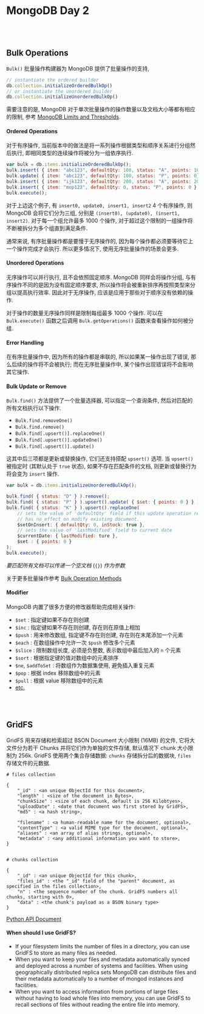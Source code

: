 # MongoDB Day 2

<br>
<br>

## Bulk Operations

`Bulk()` 批量操作构建器为 MongoDB 提供了批量操作的支持,

```js
// instantiate the ordered builder
db.collection.initializeOrderedBulkOp()
// or instantiate the unordered builder
db.collection.initializeUnorderedBulkOp()
```

需要注意的是, MongoDB 对于单次批量操作的操作数量以及文档大小等都有相应的限制,
参考 [MongoDB Limits and Thresholds](http://docs.mongodb.org/manual/reference/limits/).

#### Ordered Operations

对于有序操作, 当前版本中的做法是将一系列操作根据类型和顺序关系进行分组然后执行,
即相同类型的连续操作将被分为一组依序执行.

```js
var bulk = db.items.initializeOrderedBulkOp();
bulk.insert( { item: "abc123", defaultQty: 100, status: "A", points: 100 } );
bulk.update( { item: "abc123", defaultQty: 100, status: "P", points: 0} );
bulk.insert( { item: "ijk123", defaultQty: 200, status: "A", points: 200 } );
bulk.insert( { item: "mop123", defaultQty: 0, status: "P", points: 0 } );
bulk.execute();
```

对于上边这个例子, 有 `insert0, update0, insert1, insert2` 4 个有序操作,
则 MongoDB 会将它们分为三组, 分别是 `(insert0), (update0), (insert1, insert2)`.
对于每一个组允许最多 1000 个操作, 对于超过这个限制的一组操作将不断被拆分为多个组直到满足条件.

通常来说, 有序批量操作都是要慢于无序操作的, 因为每个操作都必须要等待它上一个操作完成才会执行.
所以更多情况下, 使用无序批量操作的场景会更多.

#### Unordered Operations

无序操作可以并行执行, 且不会依照固定顺序. MongoDB 同样会将操作分组,
与有序操作不同的是因为没有固定顺序要求, 所以操作将会被重新排序再按照类型来分组以提高执行效率.
因此对于无序操作, 应该是应用于那些对于顺序没有依赖的操作.

对于操作的数量无序操作同样是限制每组最多 1000 个操作.
可以在 `Bulk.execute()` 函数之后调用 `Bulk.getOperations()` 函数来查看操作如何被分组.

#### Error Handling

在有序批量操作中, 因为所有的操作都是串联的, 所以如果某一操作出现了错误, 那么后续的操作将不会被执行;
而在无序批量操作中, 某个操作出现错误将不会影响其它操作.

#### Bulk Update or Remove

`Bulk.find()` 方法提供了一个批量选择器, 可以指定一个查询条件,
然后对匹配的所有文档执行以下操作.
- `Bulk.find.removeOne()`
- `Bulk.find.remove()`
- `Bulk.find[.upsert()].replaceOne()`
- `Bulk.find[.upsert()].updateOne()`
- `Bulk.find[.upsert()].update()`

这其中后三项都是更新或替换操作, 它们还支持搭配 `upsert()` 选项.
当 `upsert()` 被指定时 (其默认处于 `true` 状态), 如果不存在匹配条件的文档,
则更新或替换行为将会变为 `insert` 操作.

```js
var bulk = db.items.initializeUnorderedBulkOp();

bulk.find( { status: "D" } ).remove();
bulk.find( { status: "P" } ).upsert().update( { $set: { points: 0 } } );
bulk.find( { status: "K" } ).upsert().replaceOne(
    // sets the value of 'defaultQty' field if this update operation results in insert,
    // has no effect on modify existing document.
    $setOnInsert: { defaultQty: 0, inStock: true },
    // sets the value of 'lastModified' field to current date
    $currentDate: { lastModified: ture },
    $set : { points: 0 }
);
bulk.execute();
```

_要匹配所有文档可以传递一个空文档_ (`{}`) _作为参数_

关于更多批量操作参考 [Bulk Operation Methods](http://docs.mongodb.org/manual/reference/method/js-bulk/)

#### Modifier

MongoDB 内置了很多方便的修改器帮助完成相关操作:
- `$set` : 指定键如果不存在则创建
- `$inc` : 指定键如果不存在则创建, 存在则在原值上相加
- `$push` : 用来修改数组, 指定键不存在则创建, 存在则在末尾添加一个元素
- `$each` : 在数组操作中允许一次 `$push` 修改多个元素
- `$slice` : 限制数组长度, 必须是负整数, 表示数组中最后加入的 `n` 个元素
- `$sort` : 根据指定键的值对数组中的元素排序
- `$ne`, `$addToSet` : 将数组作为数据集使用, 避免插入重复元素
- `$pop` : 根据 index 移除数组中的元素
- `$pull` : 根据 value 移除数组中的元素
- [etc.](http://docs.mongodb.org/manual/reference/operator/)

<br>
<br>

## GridFS

GridFS 用来存储和检索超过 BSON Document 大小限制 (16MB) 的文件,
它将大文件分为若干 Chunks 并将它们作为单独的文件存储, 默认情况下 chunk 大小限制为 256k.
GridFS 使用两个集合存储数据: `chunks` 存储拆分后的数据块, `files` 存储文件的元数据.

```
# files collection

{
    "_id" : <an unique ObjectId for this document>,
    "length" : <size of the document in Bytes>,
    "chunkSize" : <size of each chunk, default is 256 Kilobtyes>,
    "uploadDate" : <date that document was first stored by GridFS>,
    "md5" : <a hash string>,

    "filename" : <a human-readable name for the document, optional>,
    "contentType" : <a valid MIME type for the document, optional>,
    "aliases" : <an array of alias strings, optional>,
    "metadata" : <any additional information you want to store>,
}


# chunks collection

{
    "_id" : <an unique ObjectId for this chunk>,
    "files_id" : <the "_id" field of the "parent" document, as specified in the files collection>,
    "n" : <the sequence number of the chunk. GridFS numbers all chunks, starting with 0>,
    "data" : <the chunk's payload as a BSON binary type>
}
```

[Python API Document](http://api.mongodb.org/python/current/?_ga=1.54400232.1358447357.1418023365)

#### When should I use GridFS?

 - If your filesystem limits the number of files in a directory, you can use GridFS to store as many files as needed.
 - When you want to keep your files and metadata automatically synced and deployed across a number of systems and facilities. When using geographically distributed replica sets MongoDB can distribute files and their metadata automatically to a number of mongod instances and facilities.
 - When you want to access information from portions of large files without having to load whole files into memory, you can use GridFS to recall sections of files without reading the entire file into memory.
